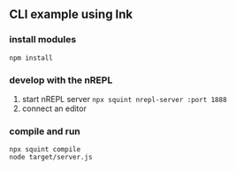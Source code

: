 ## CLI example using Ink

### install modules

`npm install`

### develop with the nREPL

1. start nREPL server `npx squint nrepl-server :port 1888`
2. connect an editor

### compile and run

```
npx squint compile
node target/server.js
```
